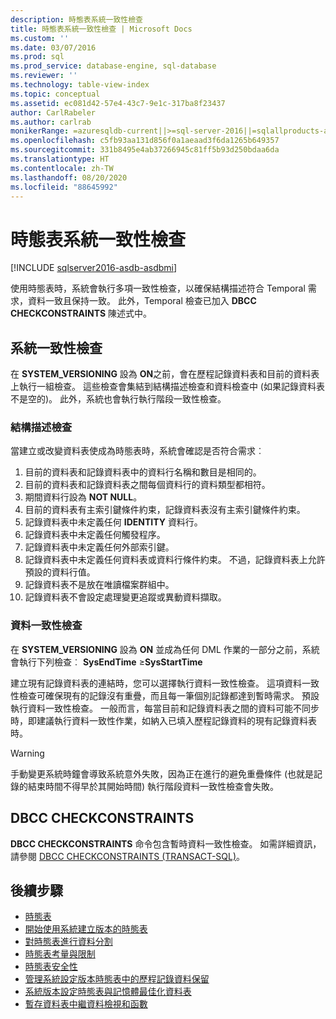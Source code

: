 ```yaml
---
description: 時態表系統一致性檢查
title: 時態表系統一致性檢查 | Microsoft Docs
ms.custom: ''
ms.date: 03/07/2016
ms.prod: sql
ms.prod_service: database-engine, sql-database
ms.reviewer: ''
ms.technology: table-view-index
ms.topic: conceptual
ms.assetid: ec081d42-57e4-43c7-9e1c-317ba8f23437
author: CarlRabeler
ms.author: carlrab
monikerRange: =azuresqldb-current||>=sql-server-2016||=sqlallproducts-allversions||>=sql-server-linux-2017||=azuresqldb-mi-current
ms.openlocfilehash: c5fb93aa131d856f0a1aeaad3f6da1265b649357
ms.sourcegitcommit: 331b8495e4ab37266945c81ff5b93d250bdaa6da
ms.translationtype: HT
ms.contentlocale: zh-TW
ms.lasthandoff: 08/20/2020
ms.locfileid: "88645992"
---
```

# <a name="temporal-table-system-consistency-checks"></a>時態表系統一致性檢查


[!INCLUDE [sqlserver2016-asdb-asdbmi](../../includes/applies-to-version/sqlserver2016-asdb-asdbmi.md)]


使用時態表時，系統會執行多項一致性檢查，以確保結構描述符合 Temporal 需求，資料一致且保持一致。 此外，Temporal 檢查已加入 **DBCC CHECKCONSTRAINTS** 陳述式中。

## <a name="system-consistency-checks"></a>系統一致性檢查

在 **SYSTEM_VERSIONING** 設為 **ON**之前，會在歷程記錄資料表和目前的資料表上執行一組檢查。 這些檢查會集結到結構描述檢查和資料檢查中 (如果記錄資料表不是空的)。 此外，系統也會執行執行階段一致性檢查。

### <a name="schema-check"></a>結構描述檢查

當建立或改變資料表使成為時態表時，系統會確認是否符合需求︰

1. 目前的資料表和記錄資料表中的資料行名稱和數目是相同的。
2. 目前的資料表和記錄資料表之間每個資料行的資料類型都相符。
3. 期間資料行設為 **NOT NULL**。
4. 目前的資料表有主索引鍵條件約束，記錄資料表沒有主索引鍵條件約束。
5. 記錄資料表中未定義任何 **IDENTITY** 資料行。
6. 記錄資料表中未定義任何觸發程序。
7. 記錄資料表中未定義任何外部索引鍵。
8. 記錄資料表中未定義任何資料表或資料行條件約束。 不過，記錄資料表上允許預設的資料行值。
9. 記錄資料表不是放在唯讀檔案群組中。
10. 記錄資料表不會設定處理變更追蹤或異動資料擷取。

### <a name="data-consistency-check"></a>資料一致性檢查

在 **SYSTEM_VERSIONING** 設為 **ON** 並成為任何 DML 作業的一部分之前，系統會執行下列檢查︰ **SysEndTime** ≥**SysStartTime**

建立現有記錄資料表的連結時，您可以選擇執行資料一致性檢查。 這項資料一致性檢查可確保現有的記錄沒有重疊，而且每一筆個別記錄都達到暫時需求。 預設執行資料一致性檢查。 一般而言，每當目前和記錄資料表之間的資料可能不同步時，即建議執行資料一致性作業，如納入已填入歷程記錄資料的現有記錄資料表時。

> [!WARNING]
> 手動變更系統時鐘會導致系統意外失敗，因為正在進行的避免重疊條件 (也就是記錄的結束時間不得早於其開始時間) 執行階段資料一致性檢查會失敗。

## <a name="dbcc-checkconstraints"></a>DBCC CHECKCONSTRAINTS

**DBCC CHECKCONSTRAINTS** 命令包含暫時資料一致性檢查。 如需詳細資訊，請參閱 [DBCC CHECKCONSTRAINTS &#40;TRANSACT-SQL&#41;](../../t-sql/database-console-commands/dbcc-checkconstraints-transact-sql.md)。

## <a name="next-steps"></a>後續步驟

- [時態表](../../relational-databases/tables/temporal-tables.md)
- [開始使用系統建立版本的時態表](../../relational-databases/tables/getting-started-with-system-versioned-temporal-tables.md)
- [對時態表進行資料分割](../../relational-databases/tables/partitioning-with-temporal-tables.md)
- [時態表考量與限制](../../relational-databases/tables/temporal-table-considerations-and-limitations.md)
- [時態表安全性](../../relational-databases/tables/temporal-table-security.md)
- [管理系統設定版本時態表中的歷程記錄資料保留](../../relational-databases/tables/manage-retention-of-historical-data-in-system-versioned-temporal-tables.md)
- [系統版本設定時態表與記憶體最佳化資料表](../../relational-databases/tables/system-versioned-temporal-tables-with-memory-optimized-tables.md)
- [暫存資料表中繼資料檢視和函數](../../relational-databases/tables/temporal-table-metadata-views-and-functions.md)  
